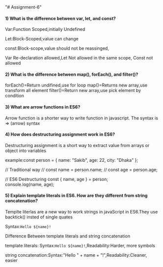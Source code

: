 "# Assignment-6" 


#### 1) What is the difference between var, let, and const?

Var:Function Scoped,initially Undefined

Let:Block-Scoped,value can change

const:Block-scope,value should not be reassinged,

Var Re-declaration allowed,Let Not allowed in the same scope, Const not allowed




#### 2) What is the difference between map(), forEach(), and filter()? 

forEach()=Return undifined,use for loop
map()=Returns new array,use transform all element
filter()=Return new array,use pick element by condition

#### 3) What are arrow functions in ES6?
Arrow function is a shorter way to write function in javascript.
The syntax is => (arrow) syntax

#### 4) How does destructuring assignment work in ES6?

Destructuring assignment is a short way to extract value from arrays or object into variables

example:const person = { name: "Sakib", age: 22, city: "Dhaka" };

// Traditional way
// const name = person.name;
// const age = person.age;

// ES6 Destructuring
const { name, age } = person;   
console.log(name, age);    

#### 5) Explain template literals in ES6. How are they different from string concatenation?
Templte literlas are a new way to work strings in javaScript in ES6.They use backtick() insted of single quates

Syntax:`Hello ${name}!`

Difference Between template literals and string concatenation

template literals: Syntax:`Hello ${name}!`,Readability:Harder, more symbols

string concatenation:Syntax:"Hello " + name + "!",Readability:Cleaner, easier



